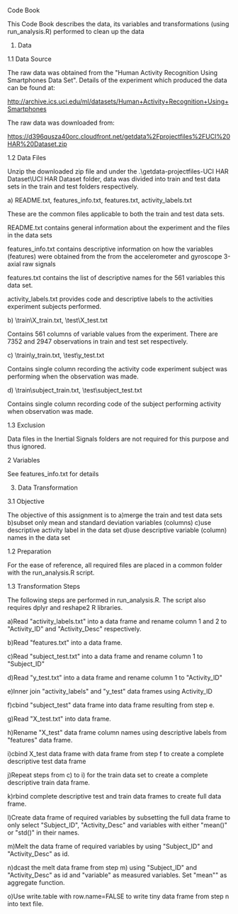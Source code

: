 Code Book

This Code Book describes the data, its variables and transformations (using run_analysis.R) performed to clean up the data

1. Data

1.1 Data Source

The raw data was obtained from the "Human Activity Recognition Using Smartphones Data Set". Details of the experiment which produced the data can be found at:

http://archive.ics.uci.edu/ml/datasets/Human+Activity+Recognition+Using+Smartphones

The raw data was downloaded from:

https://d396qusza40orc.cloudfront.net/getdata%2Fprojectfiles%2FUCI%20HAR%20Dataset.zip

1.2 Data Files

Unzip the downloaded zip file and under the .\getdata-projectfiles-UCI HAR Dataset\UCI HAR Dataset folder, data was divided into train and test data sets in the train and test folders respectively.

a) README.txt, features_info.txt, features.txt, activity_labels.txt

These are the common files applicable to both the train and test data sets.

README.txt contains general information about the experiment and the files in the data sets

features_info.txt contains descriptive information on how the variables (features) were obtained from the from the accelerometer and gyroscope 3-axial raw signals

features.txt contains the list of descriptive names for the 561 variables this data set.

activity_labels.txt provides code and descriptive labels to the activities experiment subjects performed.

b) \train\X_train.txt, \test\X_test.txt

Contains 561 columns of variable values from the experiment. There are 7352 and 2947 observations in train and test set respectively.

c) \train\y_train.txt, \test\y_test.txt

Contains single column recording the activity code experiment subject was performing when the observation was made.

d) \train\subject_train.txt, \test\subject_test.txt

Contains single column recording code of the subject performing activity when observation was made.
 
1.3 Exclusion

Data files in the Inertial Signals folders are not required for this purpose and thus ignored.

2 Variables

See features_info.txt for details 

3. Data Transformation

3.1 Objective

The objective of this assignment is to
a)merge the train and test data sets
b)subset only mean and standard deviation variables (columns)
c)use descriptive activity label in the data set
d)use descriptive variable (column) names in the data set

1.2 Preparation

For the ease of reference, all required files are placed in a common folder with the run_analysis.R script.

1.3 Transformation Steps

The following steps are performed in run_analysis.R. The script also requires dplyr and reshape2 R libraries.

a)Read "activity_labels.txt" into a data frame and rename column 1 and 2 to "Activity_ID" and "Activity_Desc" respectively.

b)Read "features.txt" into a data frame.

c)Read "subject_test.txt" into a data frame and rename column 1 to "Subject_ID"

d)Read "y_test.txt" into a data frame and rename column 1 to "Activity_ID"

e)Inner join "activity_labels" and "y_test" data frames using Activity_ID

f)cbind "subject_test" data frame into data frame resulting from step e.

g)Read "X_test.txt" into data frame.

h)Rename "X_test" data frame column names using descriptive labels from "features" data frame.

i)cbind X_test data frame with data frame from step f to create a complete descriptive test data frame

j)Repeat steps from c) to i) for the train data set to create a complete descriptive train data frame.

k)rbind complete descriptive test and train data frames to create full data frame.

l)Create data frame of required variables by subsetting the full data frame to only select "Subject_ID", "Activity_Desc" and variables with either "mean()" or "std()" in their names.

m)Melt the data frame of required variables by using "Subject_ID" and "Activity_Desc" as id.

n)dcast the melt data frame from step m) using "Subject_ID" and "Activity_Desc" as id and "variable" as measured variables. Set "mean"" as aggregate function.

o)Use write.table with row.name=FALSE to write tiny data frame from step n into text file.





